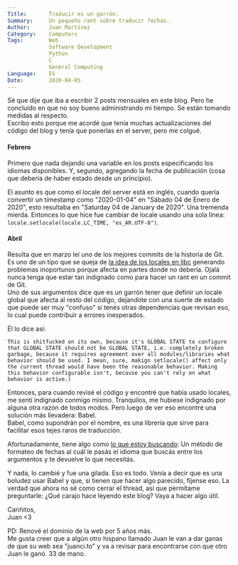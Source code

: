 ```yaml
---
Title:       Traducir es un garrón.
Summary:     Un pequeño rant sobre traducir fechas.
Author:      Juan Martínez
Category:    Computers
Tags:        Web
             Software Development
             Python
             C
             General Computing
Language:    ES
Date:        2020-04-05
---
```


Sé que dije que iba a escribir 2 posts mensuales en este blog. Pero he concluído en que no soy bueno administrando mi tiempo. Se están tomando medidas al respecto.  
Escribo esto porque me acordé que tenía muchas actualizaciones del código del blog y tenía que ponerlas en el server, pero me colgué.  

#### Febrero

Primero que nada dejando una variable en los posts especificando los idiomas disponibles. Y, segundo, agregando la fecha de publicación (cosa que debería de haber estado desde un principio).

El asunto es que como el locale del server está en inglés, cuando quería convertir un timestamp como "2020-01-04" en "Sábado 04 de Enero de 2020", esto resultaba en "Saturday 04 de January de 2020". Una tremenda mierda. Entonces lo que hice fue cambiar de locale usando una sola línea: `locale.setlocale(locale.LC_TIME, "es_AR.UTF-8")`.


#### Abril

Resulta que en marzo leí uno de los mejores commits de la historia de Git. Es uno de un tipo que se queja de [la idea de los locales en libc](https://github.com/mpv-player/mpv/commit/1e70e82baa9193f6f027338b0fab0f5078971fbe) generando problemas inoportunos porque afecta en partes donde no debería. Ojalá nunca tenga que estar tan indignado como para hacer un rant en un commit de Git.  
Uno de sus argumentos dice que es un garrón tener que definir un locale global que afecta al resto del código, dejandote con una suerte de estado que puede ser muy "confuso" si tenés otras dependencias que revisan eso, lo cual puede contribuir a errores inesperados.

Él lo dice así:  
~~~
This is shitfucked on its own, because it's GLOBAL STATE to configure that GLOBAL STATE should not be GLOBAL STATE, i.e. completely broken garbage, because it requires agreement over all modules/libraries what behavior should be used. I mean, sure, makign setlocale() affect only the current thread would have been the reasonable behavior. Making this behavior configurable isn't, because you can't rely on what behavior is active.)
~~~

Entonces, para cuando revisé el código y encontré que había usado locales, me sentí indignado conmigo mismo. Tranquilos, me hubiese indignado por alguna otra razón de todos modos. Pero luego de ver eso encontré una solución más llevadera: Babel.  
Babel, como supondrán por el nombre, es una librería que sirve para facilitar esos tejes raros de traducción.

Afortunadamente, tiene algo como [lo que estoy buscando](http://babel.pocoo.org/en/latest/dates.html): Un método de formateo de fechas al cuál le pasás el idioma que buscás entre los argumentos y te devuelve lo que necesitás.

Y nada, lo cambié y fue una gilada. Eso es todo. Venía a decir que es una boludez usar Babel y que, si tienen que hacer algo parecido, fíjense eso.
La verdad que ahora no sé como cerrar el thread, así que permítame preguntarle: ¿Qué carajo hace leyendo este blog? Vaya a hacer algo útil.

Cariñitos,  
Juan <3

PD: Renové el dominio de la web por 5 años más.  
Me gusta creer que a algún otro hispano llamado Juan le van a dar ganas de que su web sea "juanci.to" y va a revisar para encontrarse con que otro Juan le ganó. 33 de mano.


